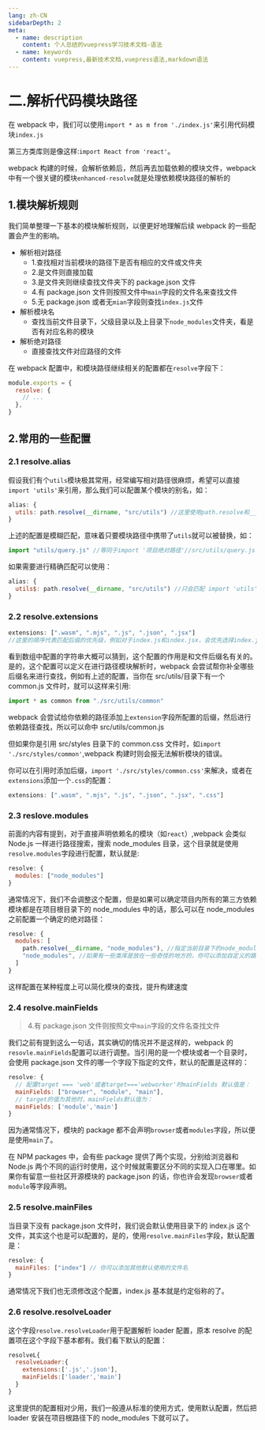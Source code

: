 ```yaml
---
lang: zh-CN
sidebarDepth: 2
meta:
  - name: description
    content: 个人总结的vuepress学习技术文档-语法
  - name: keywords
    content: vuepress,最新技术文档,vuepress语法,markdown语法
---
```


# 二.解析代码模块路径

在 webpack 中，我们可以使用`import * as m from './index.js'`来引用代码模块`index.js`

第三方类库则是像这样:`import React from 'react'`。

webpack 构建的时候，会解析依赖后，然后再去加载依赖的模块文件，webpack 中有一个很关键的模块`enhanced-resolve`就是处理依赖模块路径的解析的
## 1.模块解析规则

我们简单整理一下基本的模块解析规则，以便更好地理解后续 webpack 的一些配置会产生的影响。

- 解析相对路径
  - 1.查找相对当前模块的路径下是否有相应的文件或文件夹
  - 2.是文件则直接加载
  - 3.是文件夹则继续查找文件夹下的 package.json 文件
  - 4.有 package.json 文件则按照文件中`main`字段的文件名来查找文件
  - 5.无 package.json 或者无`mian`字段则查找`index.js`文件
- 解析模块名
  - 查找当前文件目录下，父级目录以及上目录下`node_modules`文件夹，看是否有对应名称的模块
- 解析绝对路径
  - 直接查找文件对应路径的文件

在 webpack 配置中，和模块路径继续相关的配置都在`resolve`字段下：

```js
module.exports = {
  resolve: {
    // ...
  },
}
```

## 2.常用的一些配置

### 2.1 resolve.alias

假设我们有个`utils`模块极其常用，经常编写相对路径很麻烦，希望可以直接`import 'utils'`来引用，那么我们可以配置某个模块的别名，如：

```js
alias: {
  utils: path.resolve(__dirname, "src/utils") //这里使用path.resolve和__dirname来获取绝对路径
}
```

上述的配置是模糊匹配，意味着只要模块路径中携带了`utils`就可以被替换，如：

```js
import "utils/query.js" //等同于import '项目绝对路径'//src/utils/query.js
```

如果需要进行精确匹配可以使用：

```js
alias: {
  utils$: path.resolve(__dirname, "src/utils") //只会匹配 import 'utils'
}
```

### 2.2 resolve.extensions

```js
extensions: [".wasm", ".mjs", ".js", ".json", ".jsx"]
//这里的顺序代表匹配后缀的优先级，例如对于index.js和index.jsx，会优先选择index.js
```

看到数组中配置的字符串大概可以猜到，这个配置的作用是和文件后缀名有关的。是的，这个配置可以定义在进行路径模块解析时，webpack 会尝试帮你补全哪些后缀名来进行查找，例如有上述的配置，当你在 src/utils/目录下有一个 common.js 文件时，就可以这样来引用:

```js
import * as common from "./src/utils/common"
```

webpack 会尝试给你依赖的路径添加上`extension`字段所配置的后缀，然后进行依赖路径查找，所以可以命中 src/utils/common.js

但如果你是引用 src/styles 目录下的 common.css 文件时，如`import './src/styles/common'`,webpack 构建时则会报无法解析模块的错误。

你可以在引用时添加后缀，`import './src/styles/common.css'`来解决，或者在`extensions`添加一个`.css`的配置：

```js
extensions: [".wasm", ".mjs", ".js", ".json", ".jsx", ".css"]
```

### 2.3 reslove.modules

前面的内容有提到，对于直接声明依赖名的模块（如`react`）,webpack 会类似 Node.js 一样进行路径搜索，搜索 node_modules 目录，这个目录就是使用`resolve.modules`字段进行配置，默认就是:

```js
resolve: {
  modules: ["node_modules"]
}
```

通常情况下，我们不会调整这个配置，但是如果可以确定项目内所有的第三方依赖模块都是在项目根目录下的 node_modules 中的话，那么可以在 node_modules 之前配置一个确定的绝对路径：

```js
resolve: {
  modules: [
    path.resolve(__dirname, "node_modules"), //指定当前目录下的node_modules优先查找
    "node_modules", //如果有一些类库是放在一些奇怪的地方的，你可以添加自定义的路径或者目录
  ]
}
```

这样配置在某种程度上可以简化模块的查找，提升构建速度

### 2.4 resolve.mainFields

> 4.有 package.json 文件则按照文中`main`字段的文件名查找文件

我们之前有提到这么一句话，其实确切的情况并不是这样的，webpack 的`resovle.mainFields`配置可以进行调整。当引用的是一个模块或者一个目录时，会使用 package.json 文件的哪一个字段下指定的文件，默认的配置是这样的：

```js
resolve: {
  // 配置target === 'web'或者target==='webworker'时mainFields 默认值是：
  mainFields: ["browser", "module", "main"],
  // target的值为其他时，mainFields默认值为：
  mainFields: ['module','main']
}
```

因为通常情况下，模块的 package 都不会声明`browser`或者`modules`字段，所以便是使用`main`了。

在 NPM packages 中，会有些 package 提供了两个实现，分别给浏览器和 Node.js 两个不同的运行时使用，这个时候就需要区分不同的实现入口在哪里。如果你有留意一些社区开源模块的 package.json 的话，你也许会发现`browser`或者`module`等字段声明。

### 2.5 resolve.mainFiles

当目录下没有 package.json 文件时，我们说会默认使用目录下的 index.js 这个文件，其实这个也是可以配置的，是的，使用`resolve.mainFiles`字段，默认配置是：

```js
resolve: {
  mainFiles: ["index"] // 你可以添加其他默认使用的文件名
}
```

通常情况下我们也无须修改这个配置，index.js 基本就是约定俗称的了。

### 2.6 resolve.resolveLoader

这个字段`resolve.resolveLoader`用于配置解析 loader 配置，原本 resolve 的配置项在这个字段下基本都有。我们看下默认的配置：

```js
resolveL{
  resolveLoader:{
    extensions:['.js','.json'],
    mainFields:['loader','main']
  }
}
```

这里提供的配置相对少用，我们一般遵从标准的使用方式，使用默认配置，然后把 loader 安装在项目根路径下的 node_modules 下就可以了。
